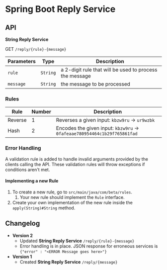 # Spring Boot Reply Service

## API

**String Reply Service**

GET `/reply/{rule}-{message}`

| Parameters | Type     | Description                                             |
| ---------- | -------- | ------------------------------------------------------- |
| `rule`     | `String` | a 2-digit rule that will be used to process the message |
| `message`  | `String` | the message to be processed                             |

### Rules

| Rule    | Number | Description                                                              |
| ------- | ------ | ------------------------------------------------------------------------ |
| Reverse | 1      | Reverses a given input: `kbzw9ru` -> `ur9wzbk`                           |
| Hash    | 2      | Encodes the given input: `kbzw9ru` -> `0fafeaae780954464c1b29f765861fad` |

### Error Handling

A validation rule is added to handle invalid arguments provided by the clients calling the API. These validation rules will throw exceptions if conditions aren't met.

#### Implementing a new Rule

1. To create a new rule, go to `src/main/java/com/beta/rules`.
   1. Your new rule should implement the `Rule` interface.
2. Create your own implementation of the new rule inside the `apply(String)#String` method.

## Changelog

- **Version 2**
  - Updated **String Reply Service** `/reply/{rule}-{message}`
  - Error handling is in place. JSON response for erroneous services is
    `{"error" : "<ERROR Message goes here>"}`
- **Version 1**
  - Created **String Reply Service** `/reply/{message}`
